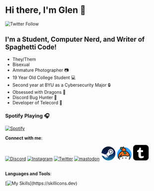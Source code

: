 # Hi there, I'm Glen 👋

![Twitter Follow](https://img.shields.io/twitter/follow/RealGlenMerlin?color=1DA1F2&logo=Twitter&style=for-the-badge)

## I'm a Student, Computer Nerd, and Writer of Spaghetti Code!

- They/Them
- Bisexual
- Ammature Photographer 📷
- 19 Year Old College Student 💻
- Second year at BYU as a Cybersecurity Major 🔒
- Obsessed with Dragons 🐉
- Discord Bug Hunter 🐛
- Developer of Telecord 💾

### Spotify Playing 🎧

[![Spotify](https://novatorem.glenmerlin.vercel.app/api/spotify)](https://open.spotify.com/user/glenmerlin)

**Connect with me**:

[![Discord](https://skillicons.dev/icons?i=discord)](https://discord.gg/BG9dU9Z)
[![Instagram](https://skillicons.dev/icons?i=instagram)](https://instagram.com/glen.m.photos)
[![Twitter](https://skillicons.dev/icons?i=twitter)](https://twitter.com/RealGlenMerlin)
[![mastodon](https://skillicons.dev/icons?i=mastodon)](https://wuff.space/@GlenMerlin)
[<img alt="GlenMerlin | Steam" src="./Images/steam.png" />][steam]
[<img alt="GlenMerlin | Keybase" src="./Images/keybase.png" />][keybase]
[<img alt="GlenMerlin | Tumblr" src="./Images/tumblr.png" />][tumblr]
</br>
</br>

**Languages and Tools**:

[![My Skills](https://skillicons.dev/icons?i=ts,html,css,cpp,python,mongodb,nodejs,vue,wordpress,linux,vscode,)](https://skillicons.dev)

[steam]: https://steamcommunity.com/id/GlenMerlin/
[keybase]: https://keybase.io/GlenMerlin
[tumblr]: https://glenmerlin.tumblr.com